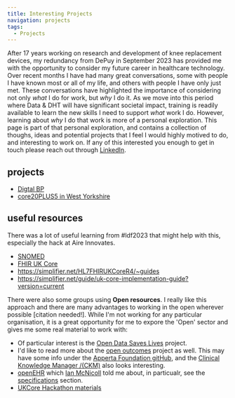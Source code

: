 ```yaml
---
title: Interesting Projects 
navigation: projects
tags:
  - Projects
---
```

After 17 years working on research and development of knee replacement devices, my redundancy from DePuy in September 2023 has provided me with the opportunity to consider my future career in healthcare technology. Over recent months I have had many great conversations, some with people I have known most or all of my life, and others with people I have only just met. These conversations have highlighted the importance of considering not only _what_ I do for work, but _why_ I do it. As we move into this period where Data & DHT will have significant societal impact, training is readily available to learn the new skills I need to support _what_ work I do. However, learning about _why_ I do that work is more of a personal exploration. This page is part of that personal exploration, and contains a collection of thoughs, ideas and potential projects that I feel I would highly motived to do, and interesting to work on.
If any of this interested you enough to get in touch please reach out through [LinkedIn](https://www.linkedin.com/in/david-wolfson-6149a38/ "LinkedIn").

## projects
* [Digtal BP](/projects/digitalBP)
* [core20PLUS5 in West Yorkshire](/projects/core20PLUS5wy)



## useful resources 
There was a lot of useful learning from #ldf2023 that might help with this, especially the hack at Aire Innovates. 
  * [SNOMED](https://www.snomed.org/) 
  * [FHIR UK Core](https://digital.nhs.uk/services/fhir-uk-core)
  * https://simplifier.net/HL7FHIRUKCoreR4/~guides
  * https://simplifier.net/guide/uk-core-implementation-guide?version=current

There were also some groups using **Open resources**. I really like this approach and there are many advantages to working in the open wherever possible [citation needed!]. While I'm not working for any particular organisation, it is a great opportunity for me to expore the 'Open' sector and gives me some real material to work with:
  * Of particular interest is the [Open Data Saves Lives](https://opendatasaveslives.org/) project.
  * I'd like to read more about the [open outcomes](ahttps://apperta.org/openOutcomes/) project as well. This may have some info under the [Apperta Foundation gitHub](https://github.com/AppertaFoundation), and the [Clinical Knowledge Manager /(CKM)](https://ckm.apperta.org/ckm/) also looks interesting. 
  * [openEHR](https://openehr.org/) which [Ian McNicoll](https://www.linkedin.com/in/ianmcnicoll/) told me about, in particualr, see the [specifications](https://specifications.openehr.org/) section.
  * [UKCore Hackathon materials](https://simplifier.net/guide/UKCore-Hackathon/)